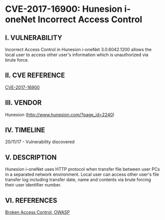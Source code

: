 # CVE-2017-16900: Hunesion i-oneNet Incorrect Access Control


I. VULNERABILITY
-------------------------
Incorrect Access Control in Hunesion i-oneNet 3.0.6042.1200 allows the local user to access other user's information which is unauthorized via brute force.


II. CVE REFERENCE
-------------------------
[CVE-2017-16900](https://cve.mitre.org/cgi-bin/cvename.cgi?name=CVE-2017-16900)


III. VENDOR
-------------------------
Hunesion (http://www.hunesion.com/?page_id=2240)


IV. TIMELINE
-------------------------
20/11/17 - Vulnerability discovered


V. DESCRIPTION
-------------------------
Hunesion i-oneNet uses HTTP protocol when transfer file between user PCs in a separated network environment. Local user can access other user's file transfer log including transfer date, name and contents via brute forcing their user identifier number.   


VI. REFERENCES
-------------------------
[Broken Access Control, OWASP](https://owasp.org/www-community/Broken_Access_Control)
